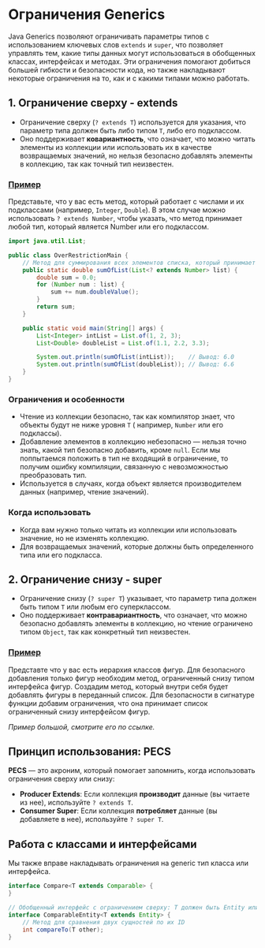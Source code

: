 # Ограничения Generics

Java Generics позволяют ограничивать параметры типов с использованием ключевых слов ```extends``` и ```super```, что
позволяет
управлять тем, какие типы данных могут использоваться в обобщенных классах, интерфейсах и методах. Эти ограничения
помогают добиться большей гибкости и безопасности кода, но также накладывают некоторые ограничения на то, как и с какими
типами можно работать.

## 1. Ограничение сверху - extends

- Ограничение сверху (```? extends T```) используется для указания, что параметр типа должен быть либо типом ```T```,
  либо его подклассом.
- Оно поддерживает **ковариантность**, что означает, что можно читать элементы из коллекции или использовать их в
  качестве
  возвращаемых значений, но нельзя безопасно добавлять элементы в коллекцию, так как точный тип неизвестен.

### [Пример](code%2FOverRestrictionMain.java)

Представьте, что у вас есть метод, который работает с числами и их подклассами (например, ```Integer```, ```Double```).
В этом случае можно использовать ```? extends Number```, чтобы указать, что метод принимает любой тип, который является
Number или его подклассом.

```java
import java.util.List;

public class OverRestrictionMain {
    // Метод для суммирования всех элементов списка, который принимает любой тип, наследующий Number
    public static double sumOfList(List<? extends Number> list) {
        double sum = 0.0;
        for (Number num : list) {
            sum += num.doubleValue();
        }
        return sum;
    }

    public static void main(String[] args) {
        List<Integer> intList = List.of(1, 2, 3);
        List<Double> doubleList = List.of(1.1, 2.2, 3.3);

        System.out.println(sumOfList(intList));    // Вывод: 6.0
        System.out.println(sumOfList(doubleList)); // Вывод: 6.6
    }
}
```

### Ограничения и особенности

- Чтение из коллекции безопасно, так как компилятор знает, что объекты будут не ниже уровня ```T``` (
  например, ```Number``` или его подклассы).
- Добавление элементов в коллекцию небезопасно — нельзя точно знать, какой тип безопасно добавить, кроме ```null```.
  Если мы поппытаемся положить в тип не входящий в ограничение, то получим ошибку компиляции, связанную с невозможностью
  преобразовать тип.
- Используется в случаях, когда объект является производителем данных (например, чтение значений).

### Когда использовать

- Когда вам нужно только читать из коллекции или использовать значение, но не изменять коллекцию.
- Для возвращаемых значений, которые должны быть определенного типа или его подкласса.

## 2. Ограничение снизу - super

- Ограничение снизу (```? super T```) указывает, что параметр типа должен быть типом ```T``` или любым его суперклассом.
- Оно поддерживает **контравариантность**, что означает, что можно безопасно добавлять элементы в коллекцию, но чтение
  ограничено типом ```Object```, так как конкретный тип неизвестен.

### [Пример](code%2FBelowRestriction.java)

Представте что у вас есть иерархия классов фигур. Для безопасного добавления только фигур необходим метод, ограниченный
снизу типом интерфейса фигур.
Создадим метод, который внутри себя будет добавлять фигуры в переданный список. Для безопасности в сигнатуре функции
добавим ограничения, что она принимает список ограниченный снизу интерфейсом фигур.

_Пример большой, смотрите его по ссылке._

## Принцип использования: PECS

**PECS** — это акроним, который помогает запомнить, когда использовать ограничения сверху или снизу:

- **Producer Extends**: Если коллекция **производит** данные (вы читаете из нее), используйте ```? extends T```.
- **Consumer Super**: Если коллекция **потребляет** данные (вы добавляете в нее), используйте ```? super T```.

## Работа с классами и интерфейсами

Мы также вправе накладывать ограничения на generic тип класса или интерфейса.

```java
interface Compare<T extends Comparable> {
}
```

```java
// Обобщенный интерфейс с ограничением сверху: T должен быть Entity или его подклассом
interface ComparableEntity<T extends Entity> {
    // Метод для сравнения двух сущностей по их ID
    int compareTo(T other);
}
```